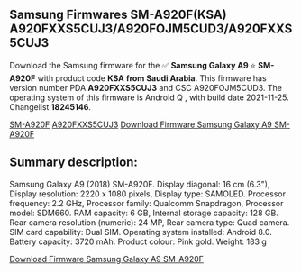 <h2>Samsung Firmwares SM-A920F(KSA) A920FXXS5CUJ3/A920FOJM5CUD3/A920FXXS5CUJ3</h2>
Download the Samsung firmware for the ✅ <strong>Samsung Galaxy A9 </strong> ⭐ <strong>SM-A920F</strong> with product code <strong>KSA</strong> <strong> from Saudi Arabia</strong>. This firmware has version number PDA <strong>A920FXXS5CUJ3</strong> and CSC A920FOJM5CUD3. The operating system of this firmware is Android Q , with build date 2021-11-25. Changelist <strong>18245146</strong>.


[SM-A920F](https://samfirm.shop/samsung/model/SM-A920F)
[A920FXXS5CUJ3](https://samfirm.shop/samsung/pda/A920FXXS5CUJ3)
[Download Firmware Samsung Galaxy A9 SM-A920F](https://samfirm.shop/samsung/firmware/478042)
<h2>Summary description:</h2>
<p>Samsung Galaxy A9 (2018) SM-A920F. Display diagonal: 16 cm (6.3"), Display resolution: 2220 x 1080 pixels, Display type: SAMOLED. Processor frequency: 2.2 GHz, Processor family: Qualcomm Snapdragon, Processor model: SDM660. RAM capacity: 6 GB, Internal storage capacity: 128 GB. Rear camera resolution (numeric): 24 MP, Rear camera type: Quad camera. SIM card capability: Dual SIM. Operating system installed: Android 8.0. Battery capacity: 3720 mAh. Product colour: Pink gold. Weight: 183 g</p>


[Download Firmware Samsung Galaxy A9 SM-A920F](https://samfirm.shop/samsung/firmware/478042)
